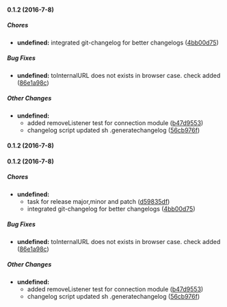 #### 0.1.2 (2016-7-8)

##### Chores

* **undefined:** integrated git-changelog for better changelogs ([4bb00d75](https://github.com/D-Mobilelab/stargate/commit/4bb00d75ae473a52ed21d26ecd81fb5a91db53a6))

##### Bug Fixes

* **undefined:** toInternalURL does not exists in browser case. check added ([86e1a98c](https://github.com/D-Mobilelab/stargate/commit/86e1a98cd136c5a508d7ac34e674a905ac867321))

##### Other Changes

* **undefined:**
  * added removeListener test for connection module ([b47d9553](https://github.com/D-Mobilelab/stargate/commit/b47d95537f2a1472fb895c903bd1c4500e418ddc))
  * changelog script updated sh .generatechangelog <oldtag> <newtag> <user> <reponame> ([56cb976f](https://github.com/D-Mobilelab/stargate/commit/56cb976f6dee660a1e87bc0105e7fc17da87558d))

#### 0.1.2 (2016-7-8)

#### 0.1.2 (2016-7-8)

##### Chores

* **undefined:**
  * task for release major,minor and patch ([d59835df](https://github.com/D-Mobilelab/stargate/commit/d59835dfce5caa578f881c5bbb868701a38858d8))
  * integrated git-changelog for better changelogs ([4bb00d75](https://github.com/D-Mobilelab/stargate/commit/4bb00d75ae473a52ed21d26ecd81fb5a91db53a6))

##### Bug Fixes

* **undefined:** toInternalURL does not exists in browser case. check added ([86e1a98c](https://github.com/D-Mobilelab/stargate/commit/86e1a98cd136c5a508d7ac34e674a905ac867321))

##### Other Changes

* **undefined:**
  * added removeListener test for connection module ([b47d9553](https://github.com/D-Mobilelab/stargate/commit/b47d95537f2a1472fb895c903bd1c4500e418ddc))
  * changelog script updated sh .generatechangelog <oldtag> <newtag> <user> <reponame> ([56cb976f](https://github.com/D-Mobilelab/stargate/commit/56cb976f6dee660a1e87bc0105e7fc17da87558d))


